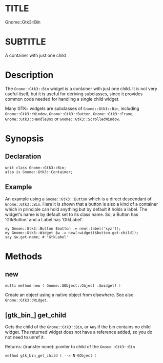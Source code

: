 TITLE
=====

Gnome::Gtk3::Bin

SUBTITLE
========

A container with just one child

Description
===========

The `Gnome::Gtk3::Bin` widget is a container with just one child. It is not very useful itself, but it is useful for deriving subclasses, since it provides common code needed for handling a single child widget.

Many GTK+ widgets are subclasses of `Gnome::Gtk3::Bin`, including `Gnome::Gtk3::Window`, `Gnome::Gtk3::Button`, `Gnome::Gtk3::Frame`, `Gnome::Gtk3::HandleBox` or `Gnome::Gtk3::ScrolledWindow`.

Synopsis
========

Declaration
-----------

    unit class Gnome::Gtk3::Bin;
    also is Gnome::Gtk3::Container;

Example
-------

An example using a `Gnome::Gtk3::Button` which is a direct descendant of `Gnome::Gtk3::Bin`. Here it is shown that a button is also a kind of a container which in principle can hold anything but by default it holds a label. The widget's name is by default set to its class name. So, a Button has 'GtkButton' and a Label has 'GtkLabel'.

    my Gnome::Gtk3::Button $button .= new(:label('xyz'));
    my Gnome::Gtk3::Widget $w .= new(:widget($button.get-child));
    say $w.get-name; # 'GtkLabel'

Methods
=======

new
---

    multi method new ( Gnome::GObject::Object :$widget! )

Create an object using a native object from elsewhere. See also `Gnome::Gtk3::Widget`.

[gtk_bin_] get_child
--------------------

Gets the child of the `Gnome::Gtk3::Bin`, or `Any` if the bin contains no child widget. The returned widget does not have a reference added, so you do not need to unref it.

Returns: (transfer none): pointer to child of the `Gnome::Gtk3::Bin`

    method gtk_bin_get_child ( --> N-GObject )

